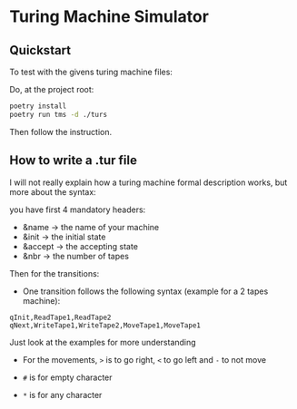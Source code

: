 # Turing Machine Simulator
## Quickstart

To test with the givens turing machine files:

Do, at the project root:
```bash
poetry install
poetry run tms -d ./turs
```

Then follow the instruction.

## How to write a .tur file

I will not really explain how a turing machine formal description works, but more about the syntax:

you have first 4 mandatory headers:
- &name -> the name of your machine
- &init -> the initial state
- &accept -> the accepting state
- &nbr -> the number of tapes

Then for the transitions:

- One transition follows the following syntax (example for a 2 tapes machine):
```
qInit,ReadTape1,ReadTape2
qNext,WriteTape1,WriteTape2,MoveTape1,MoveTape1
```
Just look at the examples for more understanding

- For the movements, `>` is to go right, `<` to go left and `-` to not move

- `#` is for empty character

- `*` is for any character